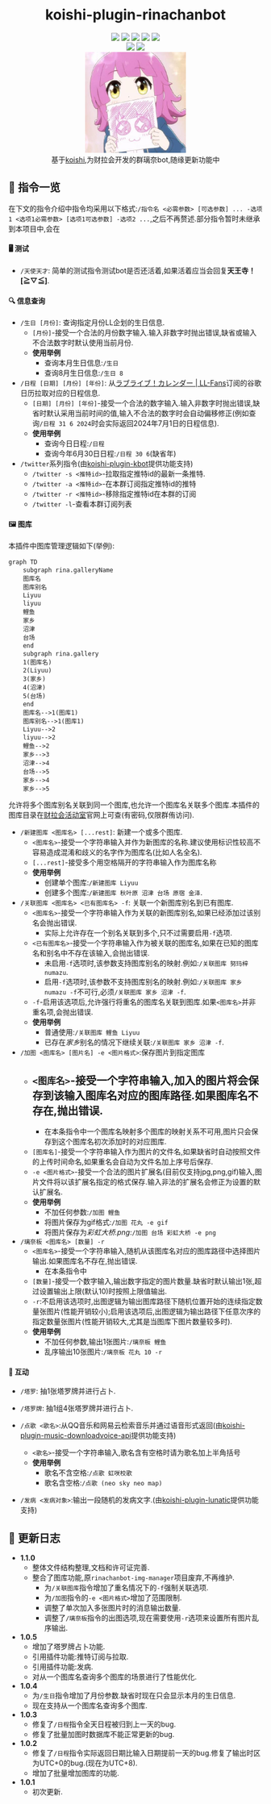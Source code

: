 <center><h1>koishi-plugin-rinachanbot</h1></center>

<center>
<a href="https://packagephobia.com/result?p=koishi-plugin-rinachanbot"><img src="https://packagephobia.com/badge?p=koishi-plugin-rinachanbot"/></a>
<img src="https://img.shields.io/badge/platform-Koishi-blueviolet"/>
<a href="https://packagephobia.com/result?p=koishi-plugin-rinachanbot"><img src="https://app.fossa.com/api/projects/git%2Bgithub.com%2FKabuda-czh%2Fkoishi-plugin-kbot.svg?type=shield"/></a>
<a href="https://github.com/738NGX/rinachanbot/blob/master/LICENSE"><img src="https://img.shields.io/github/license/738NGX/rinachanbot"/></a>
<img src="https://img.shields.io/badge/NodeJs-18-blue"/>
</center>

<center>
<img src="https://img.shields.io/github/forks/738NGX/rinachanbot?style=social"/>
<img src="https://img.shields.io/github/stars/738NGX/rinachanbot?style=social"/>
</center>

<center>
<img src="./assets/7.jpg" width="200px" />
</center>

<center>
基于<a href="https://github.com/koishijs/koishi">koishi</a>,为财拉会开发的群璃奈bot,随缘更新功能中
</center>

## 📕 指令一览

在下文的指令介绍中指令均采用以下格式:`/指令名 <必需参数> [可选参数] ... -选项1 <选项1必需参数> [选项1可选参数] -选项2 ...`,之后不再赘述.部分指令暂时未继承到本项目中,会在

#### 🖥️ 测试

- `/天使天才`: 简单的测试指令测试bot是否还活着,如果活着应当会回复**天王寺！[≧▽≦]**.

#### 🔍 信息查询

- `/生日 [月份]`: 查询指定月份LL企划的生日信息.
    - `[月份]`-接受一个合法的月份数字输入.输入非数字时抛出错误,缺省或输入不合法数字时默认使用当前月份.
    - **使用举例**
        - 查询本月生日信息:`/生日`
        - 查询8月生日信息:`/生日 8`
- `/日程 [日期] [月份] [年份]`: 从[ラブライブ！カレンダー | LL-Fans](https://ll-fans.jp/articles/calendar)订阅的谷歌日历拉取对应的日程信息.
    - `[日期] [月份] [年份]`-接受一个合法的数字输入.输入非数字时抛出错误,缺省时默认采用当前时间的值,输入不合法的数字时会自动偏移修正(例如查询`/日程 31 6 2024`时会实际返回2024年7月1日的日程信息).
    - **使用举例**
        - 查询今日日程:`/日程`
        - 查询今年6月30日日程:`/日程 30 6`(缺省年)
- `/twitter`系列指令(由[koishi-plugin-kbot](https://github.com/Kabuda-czh/koishi-plugin-kbot)提供功能支持)
    - `/twitter -s <推特id>`-拉取指定推特id的最新一条推特.
    - `/twitter -a <推特id>`-在本群订阅指定推特id的推特
    - `/twitter -r <推特id>`-移除指定推特id在本群的订阅
    - `/twitter -l`-查看本群订阅列表


#### 🖼️ 图库

本插件中图库管理逻辑如下(举例):

```mermaid
graph TD
	subgraph rina.galleryName
	图库名
	图库别名
	Liyuu
	liyuu
	鲤鱼
	家乡
	沼津
	台场
	end
	subgraph rina.gallery
	1(图库名)
	2(Liyuu)
	3(家乡)
	4(沼津)
	5(台场)
	end
	图库名-->1(图库1)
	图库别名-->1(图库1)
	Liyuu-->2
	liyuu-->2
	鲤鱼-->2
	家乡-->3
	沼津-->4
	台场-->5
	家乡-->4
	家乡-->5
```

允许将多个图库别名关联到同一个图库,也允许一个图库名关联多个图库.本插件的图库目录在[财拉会活动室](https://llsif.738ngx.site/)官网上可查(有密码,仅限群侑访问).

- `/新建图库 <图库名> [...rest]`: 新建一个或多个图库.
    - `<图库名>`-接受一个字符串输入并作为新图库的名称.建议使用标识性较高不容易造成混淆和歧义的名字作为图库名(比如人名全名).
    - `[...rest]`-接受多个用空格隔开的字符串输入作为图库名称
    - **使用举例**
        - 创建单个图库:`/新建图库 Liyuu`
        - 创建多个图库:`/新建图库 秋叶原 沼津 台场 原宿 金泽`.
- `/关联图库 <图库名> <已有图库名> -f`: 关联一个新图库别名到已有图库.
    - `<图库名>`-接受一个字符串输入作为关联的新图库别名,如果已经添加过该别名会抛出错误.
        - 实际上允许存在一个别名关联到多个,只不过需要启用`-f`选项.
    - `<已有图库名>`-接受一个字符串输入作为被关联的图库名,如果在已知的图库名和别名中不存在该输入,会抛出错误.
        - 未启用`-f`选项时,该参数支持图库别名的映射.例如:`/关联图库 努玛梓 numazu`.
        - 启用`-f`选项时,该参数不支持图库别名的映射.例如:`/关联图库 家乡 numazu -f`不可行,必须`/关联图库 家乡 沼津 -f`.
    - `-f`-启用该选项后,允许强行将重名的图库名关联到图库.如果`<图库名>`并非重名项,会抛出错误.
    - **使用举例**
        - 普通使用:`/关联图库 鲤鱼 Liyuu`
        - 已存在*家乡*别名的情况下继续关联:`/关联图库 家乡 沼津 -f`.
- `/加图 <图库名> [图片名] -e <图片格式>`:保存图片到指定图库
    - `<图库名>`-接受一个字符串输入,加入的图片将会保存到该输入图库名对应的图库路径.如果图库名不存在,抛出错误.
        - 
        - 在本条指令中一个图库名映射多个图库的映射关系不可用,图片只会保存到这个图库名初次添加时的对应图库.
    - `[图库名]`-接受一个字符串输入作为图片的文件名,如果缺省时自动按照文件的上传时间命名,如果重名会自动为文件名加上序号后保存.
    - `-e <图片格式>`-接受一个合法的图片扩展名(目前仅支持jpg,png,gif)输入,图片文件将以该扩展名指定的格式保存.输入非法的扩展名会修正为设置的默认扩展名.
    - **使用举例**
        - 不加任何参数:`/加图 鲤鱼`
        - 将图片保存为gif格式:`/加图 花丸 -e gif`
        - 将图片保存为*彩虹大桥.png*:`/加图 台场 彩虹大桥 -e png`
- `/璃奈板 <图库名> [数量] -r`
    - `<图库名>`-接受一个字符串输入,随机从该图库名对应的图库路径中选择图片输出.如果图库名不存在,抛出错误.
        - 在本条指令中
    - `[数量]`-接受一个数字输入,输出数字指定的图片数量.缺省时默认输出1张,超过设置输出上限(默认10)时按照上限值输出.
    - `-r`:不启用该选项时,出图逻辑为输出图库路径下随机位置开始的连续指定数量张图片(性能开销较小);启用该选项后,出图逻辑为输出路径下任意次序的指定数量张图片(性能开销较大,尤其是当图库下图片数量较多时).
    - **使用举例**
        - 不加任何参数,输出1张图片:`/璃奈板 鲤鱼`
        - 乱序输出10张图片:`/璃奈板 花丸 10 -r`

#### 🎲 互动

- `/塔罗`: 抽1张塔罗牌并进行占卜.
- `/塔罗牌`: 抽1组4张塔罗牌并进行占卜.
- `/点歌 <歌名>`:从QQ音乐和网易云检索音乐并通过语音形式返回(由[koishi-plugin-music-downloadvoice-api](https://github.com/idranme/koishi-plugin-music-downloadvoice-api)提供功能支持)
    - `<歌名>`-接受一个字符串输入,歌名含有空格时请为歌名加上半角括号
    - **使用举例**
        - 歌名不含空格:`/点歌 虹咲校歌`
        - 歌名含空格:`/点歌 (neo sky neo map)`

- `/发病 <发病对象>`:输出一段随机的发病文字.(由[koishi-plugin-lunatic](https://www.npmjs.com/package/koishi-plugin-lunatic/v/1.1.0)提供功能支持)

## 📝 更新日志

- **1.1.0**
    - 整体文件结构整理,文档和许可证完善.
    - 整合了图库功能,原`rinachanbot-img-manager`项目废弃,不再维护.
        - 为`/关联图库`指令增加了重名情况下的`-f`强制关联选项.
        - 为`/加图`指令的`-e <图片格式>`增加了范围限制.
        - 调整了单次加入多张图片时的消息输出数量.
        - 调整了`/璃奈板`指令的出图选项,现在需要使用`-r`选项来设置所有图片乱序输出.
- **1.0.5**
    - 增加了塔罗牌占卜功能.
    - 引用插件功能:推特订阅与拉取.
    - 引用插件功能:发病.
    - 对从一个图库名查询多个图库的场景进行了性能优化.
- **1.0.4**
    - 为`/生日`指令增加了月份参数.缺省时现在只会显示本月的生日信息.
    - 现在支持从一个图库名查询多个图库.
- **1.0.3**
    - 修复了`/日程`指令全天日程被归到上一天的bug.
    - 修复了批量加图时数据库不能正常更新的bug.
- **1.0.2**
    - 修复了`/日程`指令实际返回日期比输入日期提前一天的bug.修复了输出时区为UTC+0的bug.(现在为UTC+8).
    - 增加了批量增加图库的功能.
- **1.0.1**
    - 初次更新.